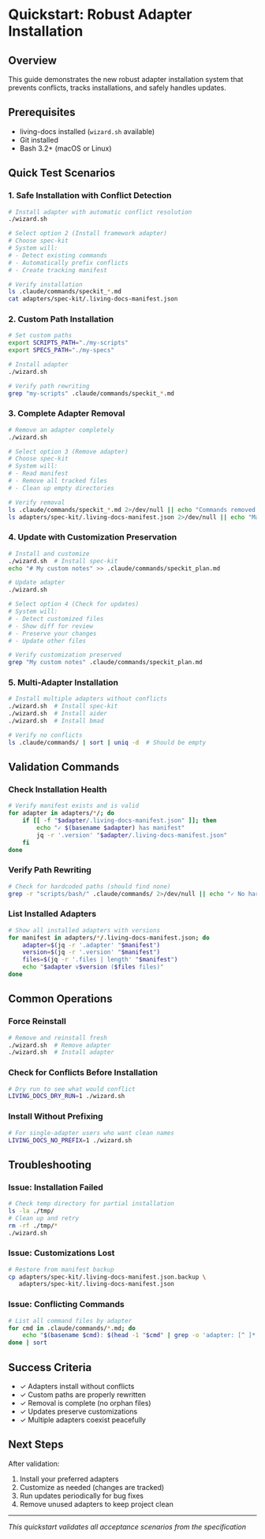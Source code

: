 # Quickstart: Robust Adapter Installation

## Overview
This guide demonstrates the new robust adapter installation system that prevents conflicts, tracks installations, and safely handles updates.

## Prerequisites
- living-docs installed (`wizard.sh` available)
- Git installed
- Bash 3.2+ (macOS or Linux)

## Quick Test Scenarios

### 1. Safe Installation with Conflict Detection
```bash
# Install adapter with automatic conflict resolution
./wizard.sh

# Select option 2 (Install framework adapter)
# Choose spec-kit
# System will:
# - Detect existing commands
# - Automatically prefix conflicts
# - Create tracking manifest

# Verify installation
ls .claude/commands/speckit_*.md
cat adapters/spec-kit/.living-docs-manifest.json
```

### 2. Custom Path Installation
```bash
# Set custom paths
export SCRIPTS_PATH="./my-scripts"
export SPECS_PATH="./my-specs"

# Install adapter
./wizard.sh

# Verify path rewriting
grep "my-scripts" .claude/commands/speckit_*.md
```

### 3. Complete Adapter Removal
```bash
# Remove an adapter completely
./wizard.sh

# Select option 3 (Remove adapter)
# Choose spec-kit
# System will:
# - Read manifest
# - Remove all tracked files
# - Clean up empty directories

# Verify removal
ls .claude/commands/speckit_*.md 2>/dev/null || echo "Commands removed ✓"
ls adapters/spec-kit/.living-docs-manifest.json 2>/dev/null || echo "Manifest removed ✓"
```

### 4. Update with Customization Preservation
```bash
# Install and customize
./wizard.sh  # Install spec-kit
echo "# My custom notes" >> .claude/commands/speckit_plan.md

# Update adapter
./wizard.sh

# Select option 4 (Check for updates)
# System will:
# - Detect customized files
# - Show diff for review
# - Preserve your changes
# - Update other files

# Verify customization preserved
grep "My custom notes" .claude/commands/speckit_plan.md
```

### 5. Multi-Adapter Installation
```bash
# Install multiple adapters without conflicts
./wizard.sh  # Install spec-kit
./wizard.sh  # Install aider
./wizard.sh  # Install bmad

# Verify no conflicts
ls .claude/commands/ | sort | uniq -d  # Should be empty
```

## Validation Commands

### Check Installation Health
```bash
# Verify manifest exists and is valid
for adapter in adapters/*/; do
    if [[ -f "$adapter/.living-docs-manifest.json" ]]; then
        echo "✓ $(basename $adapter) has manifest"
        jq -r '.version' "$adapter/.living-docs-manifest.json"
    fi
done
```

### Verify Path Rewriting
```bash
# Check for hardcoded paths (should find none)
grep -r "scripts/bash/" .claude/commands/ 2>/dev/null || echo "✓ No hardcoded paths"
```

### List Installed Adapters
```bash
# Show all installed adapters with versions
for manifest in adapters/*/.living-docs-manifest.json; do
    adapter=$(jq -r '.adapter' "$manifest")
    version=$(jq -r '.version' "$manifest")
    files=$(jq -r '.files | length' "$manifest")
    echo "$adapter v$version ($files files)"
done
```

## Common Operations

### Force Reinstall
```bash
# Remove and reinstall fresh
./wizard.sh  # Remove adapter
./wizard.sh  # Install adapter
```

### Check for Conflicts Before Installation
```bash
# Dry run to see what would conflict
LIVING_DOCS_DRY_RUN=1 ./wizard.sh
```

### Install Without Prefixing
```bash
# For single-adapter users who want clean names
LIVING_DOCS_NO_PREFIX=1 ./wizard.sh
```

## Troubleshooting

### Issue: Installation Failed
```bash
# Check temp directory for partial installation
ls -la ./tmp/
# Clean up and retry
rm -rf ./tmp/*
./wizard.sh
```

### Issue: Customizations Lost
```bash
# Restore from manifest backup
cp adapters/spec-kit/.living-docs-manifest.json.backup \
   adapters/spec-kit/.living-docs-manifest.json
```

### Issue: Conflicting Commands
```bash
# List all command files by adapter
for cmd in .claude/commands/*.md; do
    echo "$(basename $cmd): $(head -1 "$cmd" | grep -o 'adapter: [^ ]*' || echo 'unknown')"
done | sort
```

## Success Criteria
- ✓ Adapters install without conflicts
- ✓ Custom paths are properly rewritten
- ✓ Removal is complete (no orphan files)
- ✓ Updates preserve customizations
- ✓ Multiple adapters coexist peacefully

## Next Steps
After validation:
1. Install your preferred adapters
2. Customize as needed (changes are tracked)
3. Run updates periodically for bug fixes
4. Remove unused adapters to keep project clean

---
*This quickstart validates all acceptance scenarios from the specification*
